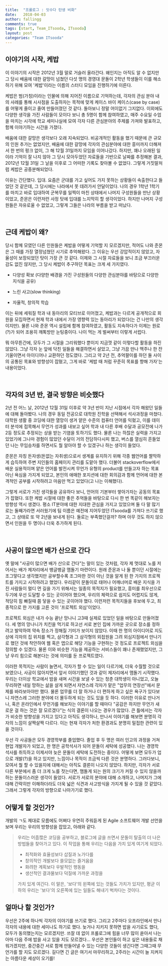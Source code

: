 ```yaml
---
title:  "프롤로그 : 잇수다 탄생 비화"
date:   2018-04-03
author: fallingg
comments: true
tags: [start, Team_ITsooda, ITsooda]
layout: post
categories: "Team ITsooda"
---
```


## 이야기의 시작, 케밥


이 이야기의 시작은 2012년 3월 말로 거슬러 올라간다. 왜인지는 아직도 알 수 없지만 그 당시 배움에 대한 갈망이 넘쳤던 다섯 명의 경영대 문돌이 2학년 학생들이 이를 해소하기 위해 모여 '케밥'이라는 이름의 스터디 모임을 진행하기에 이른다. 


케밥은 범(가칭)이라는 인물에 의해 지어진 이름으로 기억하는데, 각자의 관심 분야 내의 사례를 통해 시사점을 도출하자는 목적에 맞게 케이스 바이 케이스(case by case)를 어떻게 줄이고 줄여 만들어졌던 것 같다. 돌아보니 정말 어이없기 그지없다. 이외에도 다양한 생각을 가진 사람들이 모이다 보니 총 5명이 함께 참여하였고, 매주 수요일 수업을 마치는 시각에 학교 세미나실에 모여 각자 다른 관심분야의 주제를 가져와 발표하고, 함께 이야기하는 시간을 가졌다. 


배움에 대한 갈망은 생각보다 오래 지속되었다. 비공개적인 활동을 했기 때문에 큰 규모의 인원 추가는 없었지만, 배움에 대한 갈망에 각자의 관심분야에 대한 흥미까지 더해져서 한 번의 펑크 없이, 그 해 12월 31일까지 모임을 이어나갔다. 하지만, 꽤나 오래된 일이라 기억이 잘 나지 않아 그 당시 모아두었던 자료들을 기반으로 날짜를 추정해본 결과, 2012년 12월 31일 그 날을 이후로 그 어떠한 기록도 찾아볼 수 없었다. 그렇게 거짓말처럼 케밥은 공중분해되었다.


이유는 간단했다. 입대. 요즘은 군대를 가고 싶어도 가지 못하는 상황들이 속출한다고 들었던 것 같은데, 그 당시에는 나라에서 못 데려가서 안달이었다. 나의 경우 1학년 1학기를 마치고 바로 입대하여 군복무를 일찍이 마친 상태에서 나머지 구성원들을 만난 상황이었고, 준몬은 이런저런 사정 탓에 입대를 느지막히 할 생각이었다. 하지만 나머지 구성원들은 자유로울 수 없었고, 그렇게 그들은 나라의 부름을 받고 떠났다.

 



## 근데 케밥이 왜?

당시 함께 모였던 다른 인원들은 케밥을 어떻게 기억할 지 모르겠지만, 적어도 나와 준몬은 그 때를 가장 열정넘쳤던 시기로 추억해왔다. 그 이유는 우선 강압적이지 않았고, 자율성이 보장되었던 탓이 가장 큰 것 같다. 이제와 그 시절 자료들을 보니 조금 부끄러운 감도 없진 않지만, 그 당시 케밥이 추구하던 목표는 크게 세 가지였다.

* 다양성 확보 (다양한 배경을 가진 구성원들의 다양한 관심분야를 바탕으로 다양한 지식을 공유)



* 느린 사고(slow thinking)



* 자율적, 창의적 학습

이는 뒤에 세워질 학과 내 동아리의 모티브로 이어졌고, 케밥과는 다르게 공개적으로 회원을 모집하면서 현재 학과 내에서 가장 영향력 있는 동아리가 되었다(는 건 나만의 생각이지만). 물론 나와 준몬 역시 설립에 함께 참여하였고, 활동도 지속하다가 이제는 원로(?)가 되어 조용히 깨톡방만 눈팅중이다. 나이 먹는 게 벌써부터 이렇게 서럽다.

뭐 아무튼간에, 모두가 그 시절을 그리워했다 뿐이지 지금껏 같이 이렇다할 활동을 하진 않았다. 그냥 각자 눈 앞에 닥친 일들을 해결하면서 살았고, 그냥 가끔 만나 맥주나 한 잔 기울이면서 아이디어나 교환하던 정도였다. 그리고 약 2년 전, 추억팔이를 하던 둘 사이의 공통된 목표와 방향성이 잡혔고, 그게 바로 '케밥 때 처럼 꾸준히 목표를 향해 가자'는 내용이었다.

 



## 각자의 3년 반, 결국 방향은 비슷했다


2년 전 어느 날, 2012년 12월 31일 이후로 약 3년 반이 지난 시점에서 각자 해왔던 일들에 대해 돌아봤다. 나의 경우 동일 전공으로 대학원 진학을 선택해서 석사과정을 마쳤다. 대학원 생활 중 코딩에 대한 열망이 생겨 얕은 수준의 컴퓨터 언어를 익혔고, 이를 데이터 분석에 접목해서 무언가 성과를 내보고 싶어 학과 내 다른 후배 수달과 공모전에 나가 2등 정도로 추정되는 상을 받는 기염을 토하기도 했다. 물론 나는 하찮은 실력을 가지고 있었기에 그나마 경험이 많았던 수달이 거의 전담하다시피 했고, 버스를 열심히 흔들었던 나는 무임승차를 하면서도 뭘 알아야 할 수 있겠구나 하는 생각이 들었다. 

준몬은 자칭 돈자생(돈없는 자취생)으로서 생계를 유지하기 위해 각종 웹언어를 짤막하게 습득하여 주변 지인들의 홈페이지 관리를 도맡아 했다. 더불어 stackoverflow에서 배운 실용적이며 얕은 언어를 발전시켜 무언가 유형의 product를 만들고자 하는 목표 아닌 욕심을 가지게 되었고, 본인의 애매한 포지션에 대한 회의감과 함께 언어에 대한 본격적인 공부를 시작하려고 마음만 먹고 있었다(고 나는 이해했다).

그렇게 서로가 가진 생각들을 공유하다 보니, 언어의 기본부터 쌓아가자는 공동의 목표가 잡혔다. 또한 케밥 시절에 대한 좋은 추억들을 바탕으로 다시 한 번 똑같이 해보자는 방향성 역시 생겼다. 평소 IT분야에 대한 지대한 관심을 가지고 있었으며 둘 다 말 많기로는 둘째가라면 서러웠기에 팀 이름은 예전에 지어두었던 ITsooda를 가져다 쓰기로 했고, 그 상태로 또 약 2년을 보내게 된다. 둘로는 부족했던걸까? 하며 아무 것도 하지 않으면서 인원을 두 명이나 더욱 추가하게 된다.

 



## 사공이 많으면 배가 산으로 간다

옛 말에 "사공이 많으면 배가 산으로 간다"는 말이 있는 것처럼, 각자 제 멋대로 노를 저어서는 배가 제자리에서 뱅글뱅글 맴돌기 마련이다. 원래 준몬과 나 둘 뿐이던 시절에는 조그맣다고 생각했지만 공부할수록 조그마한 것이 아닌 것을 알게 된 한 가지의 프로젝트를 가지고 시작하려고 했었다. 우리같이 문돌이로 태어나 어깨너머로 배운 지식을 가진 사람들이 멀디 먼 길을 가기 위해서는 일종의 목적지가 필요했고, 흥미를 최우선으로 두기에 우선 도달할 수 있는 곳이어야 했으며, 우리의 체력으로 쉽지도 어렵지도 않게, 적당히 힘 빠질때 쯤 닿을 수 있는 곳이어야 했다. 이런저런 목적지들을 후보에 두고, 최종적으로 한 가지를 고른 것이 '프로젝트 외심'이었다.

프로젝트 외심은 내가 수능 끝난 망나니 고3때 실제로 있었던 일을 바탕으로 만들어졌다. 세 명의 망나니가 치킨을 먹기로 하고선 서로 본인 집에 가까운 곳으로 장소를 정하려고 발악하여 약속 장소가 정해질 기미가 보이지 않았다. 이때 한 명의 아이디어로 지도상에 각자의 집 위치를 찍고, 삼각형과 그 삼각형의 외접원을 그려 외심지점에서 만나기로 했던 것에 착안하여 웹 혹은 앱으로 해당 기능을 구현하는 것 정도로 프로젝트 외심을 정의할 수 있겠다. 물론 이와 비슷한 기능을 제공하는 서비스들이 꽤나 존재했었지만, 그냥 우리 힘으로 해본다는 것에 의미를 둔 프로젝트였다.

이러한 목적지는 사람이 늘면서, 각자가 할 수 있는 일이 다르기에, 더욱 수월할 것으로 보였으나, 사공이 많아지면서 앞서 이야기했던 것과 같이 제자리에서 맴돌기 시작했다. 우리는 더이상 학교에서 밤을 새며 시간을 보낼 수 있는 청춘 대학생이 아니었고, 오늘 무리하면 내일 망하는 삶을 살게 되면서 자연스레 각자가 맡은 "업무의 연장선"에서 문제를 바라보아야만 했다. 물론 업무를 더 잘 하거나 더 편하게 하고 싶은 욕구가 있다보니 자연스레 그러한 분야에 더 몰두하게 되는 것도 있을 듯 하다. 이러한 이유로 만나거나, 혹은 온라인에서 무언가를 해보자는 이야기를 할 때마다 "공감은 하지만 무언가 새로운 걸 하는 것은 잘 모르겠다"는 식의 결론이 나오는 경우가 많았다. 큰 틀에서는 각자가 비슷한 방향성을 가지고 있다고 아직도 생각하나, 만나서 이야기를 해보면 분명히 각자의 느낌이 살짝살짝 다르다. 이는 현재 각자가 처한 환경과도 분명히 밀접한 관련이 있을 것이다. 

우선 각 사공들은 모두 경영학부를 졸업했다. 졸업 후 두 명은 여러 인고의 과정을 거쳐 현업 개발자가 되었고, 한 명은 공학석사가 되어 문돌이 세탁에 성공했다. 나는 경영학 석사를 취득하고 이제서야 늦은 문돌이 세탁에 도전하는 중이다. 어떻게 보면 모두가 업으로 개발(?)을 하고 있지만, 느낌이나 목적이 조금씩 다른 것은 분명하다. 그러다보니, 모여서 뭘 할 수 있을지에 대해서는 아직도 결론이 나오지 않았다. 하지만, 각자가 서로 다른 부분에서 좀 더 크게 노를 젓는다면, 맴돌게 되는 원의 크기가 커질 수 있지 않을까 하는 문돌이스러운 생각이 들었다. 서로가 서로의 분야에 대해 소개하고, 나머지가 그에 대해 간략히만 이해하더라도 더욱 넓은 식견과 사고방식을 가지게 될 수 있을 것 같았다. 그래서 그렇게 각자의 방향으로 나아가기로 했다.





## 어떻게 할 것인가?

개발의 ㄱ도 제대로 모름에도 어쩌다 우연히 주워듣게 된 Agile 소프트웨어 개발 선언을 보며 우리는 우리의 방향성을 잡았고, 아래와 같다.



> 우리는 어줍짢은 코딩을 공부하고, 블로그에 글을 쓰면서 문돌이 탈출의 더 나은 방법들을 찾아가고 있다. 이 작업을 통해 우리는 다음을 가치 있게 여기게 되었다.
>
> 
>
> * 최적화와 효율성보다 삽질과 노가다를
> * 창의적인 개발보다 쓸모없는 즐거움을
> * 화려한 계획보다 우발적인 행동을
> * 생산적인 결과물보다 덕질에 가까운 과정을
>
> 
>
> 가치 있게 여긴다. 이 말은, '보다'의 왼쪽에 있는 것들도 가치가 있지만, 평균 이하의 우리는 '보다'의 오른쪽에 있는 일들도 해내기 벅차다는 것이다.





## 얼마나 할 것인가?

우선은 2주에 하나씩 각자의 이야기를 쓰기로 했다. 그리고 2주마다 오프라인에서 만나 각자의 내용에 대한 세미나도 하기로 했다. 늦거나 지키지 못하면 밥을 사기로도 했다, 모두가 동의했는지는 모르겠지만. 쓰잘 데 없이 프롤로그에 힘을 너무 많이 쏟아서 나는 아마 다음 주에 밥을 사고 있을 지도 모르겠다... 우선은 본인들이 하고 싶은 내용들로 채워가겠지만, 중간중간 서로 함께 만들어낼 수 있는 다양한 것들이 생긴다면 그때그때 무언가를 할 지도 모르겠다. 길다면 긴 글은 여기서 마무리하고, 2주라는 시간이 늘 지켜지는 아름다운 세상이 오기를!

